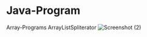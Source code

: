 # Java-Program
Array-Programs
ArrayListSpliterator
![Screenshot (2)](https://user-images.githubusercontent.com/120733626/235993427-91fa203e-2236-4589-bc5e-bff87ca0fca0.png)

